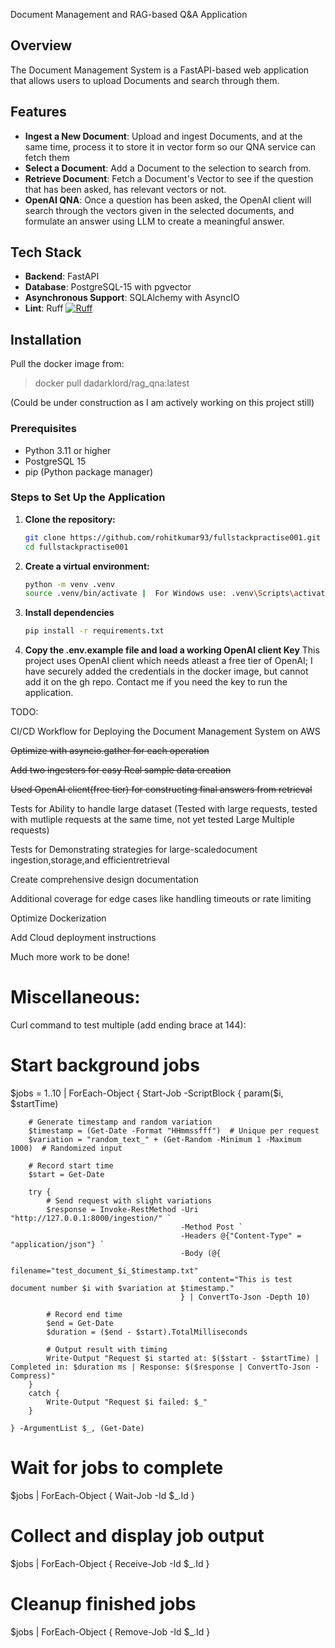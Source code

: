 Document Management and RAG-based Q&A Application


## Overview

The Document Management System is a FastAPI-based web application that allows users to upload Documents and search through them. 

## Features

- **Ingest a New Document**: Upload and ingest Documents, and at the same time, process it to store it in vector form so our QNA service can fetch them
- **Select a Document**: Add a Document to the selection to search from.
- **Retrieve Document**: Fetch a Document's Vector to see if the question that has been asked, has relevant vectors or not.
- **OpenAI QNA**: Once a question has been asked, the OpenAI client will search through the vectors given  in the selected documents, and formulate an answer using LLM to create a meaningful answer.

## Tech Stack

- **Backend**: FastAPI
- **Database**: PostgreSQL-15 with pgvector
- **Asynchronous Support**: SQLAlchemy with AsyncIO
- **Lint**: Ruff [![Ruff](https://img.shields.io/endpoint?url=https://raw.githubusercontent.com/astral-sh/ruff/main/assets/badge/v2.json)](https://github.com/astral-sh/ruff)

## Installation

Pull the docker image from:

> docker pull dadarklord/rag_qna:latest

(Could be under construction as I am actively working on this project still)

### Prerequisites

- Python 3.11 or higher
- PostgreSQL 15
- pip (Python package manager)

### Steps to Set Up the Application

1. **Clone the repository:**

   ```bash
   git clone https://github.com/rohitkumar93/fullstackpractise001.git
   cd fullstackpractise001

2. **Create a virtual environment:**
    ```bash
    python -m venv .venv
    source .venv/bin/activate |  For Windows use: .venv\Scripts\activate
    ```

3. **Install dependencies**
    ```bash
    pip install -r requirements.txt
    ```

4. **Copy the .env.example file and load a working OpenAI client Key**
     This project uses OpenAI client which needs atleast a free tier of OpenAI; I have securely added the credentials in the docker image, but cannot add it on the gh repo. 
     Contact me if you need the key to run the application.


TODO:

CI/CD Workflow for Deploying the Document Management System on AWS

~~Optimize with asyncio.gather for each operation~~

~~Add two ingesters for easy Real sample data creation~~

~~Used OpenAI client(free tier) for constructing final answers from retrieval~~

Tests for Ability to handle large dataset (Tested with large requests, tested with mutliple requests at the same time, not yet tested Large Multiple requests)

Tests for Demonstrating strategies for large-scaledocument ingestion,storage,and
efficientretrieval

Create comprehensive design documentation

Additional coverage for edge cases like handling timeouts or rate limiting

Optimize Dockerization

Add Cloud deployment instructions

Much more work to be done!


# Miscellaneous:

Curl command to test multiple (add ending brace at 144):
# Start background jobs
$jobs = 1..10 | ForEach-Object {
    Start-Job -ScriptBlock {
        param($i, $startTime)

        # Generate timestamp and random variation
        $timestamp = (Get-Date -Format "HHmmssfff")  # Unique per request
        $variation = "random_text_" + (Get-Random -Minimum 1 -Maximum 1000)  # Randomized input

        # Record start time
        $start = Get-Date

        try {
            # Send request with slight variations
            $response = Invoke-RestMethod -Uri "http://127.0.0.1:8000/ingestion/" `
                                          -Method Post `
                                          -Headers @{"Content-Type" = "application/json"} `
                                          -Body (@{
                                              filename="test_document_$i_$timestamp.txt"
                                              content="This is test document number $i with $variation at $timestamp."
                                          } | ConvertTo-Json -Depth 10)

            # Record end time
            $end = Get-Date
            $duration = ($end - $start).TotalMilliseconds

            # Output result with timing
            Write-Output "Request $i started at: $($start - $startTime) | Completed in: $duration ms | Response: $($response | ConvertTo-Json -Compress)"
        }
        catch {
            Write-Output "Request $i failed: $_"
        }

    } -ArgumentList $_, (Get-Date)
 

# Wait for jobs to complete
$jobs | ForEach-Object { Wait-Job -Id $_.Id }

# Collect and display job output
$jobs | ForEach-Object { Receive-Job -Id $_.Id }

# Cleanup finished jobs
$jobs | ForEach-Object { Remove-Job -Id $_.Id }
